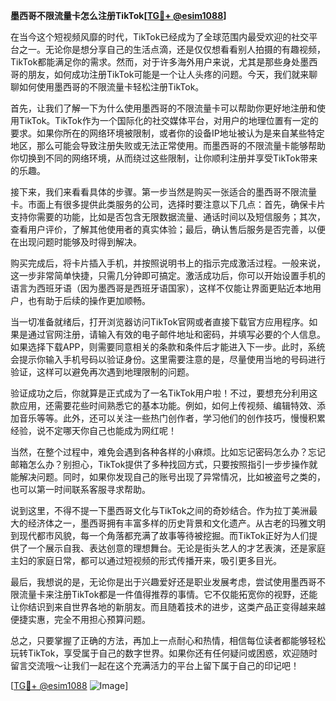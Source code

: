 **墨西哥不限流量卡怎么注册TikTok[[TG💪+ @esim1088](https://t.me/s/esim1088)]**

在当今这个短视频风靡的时代，TikTok已经成为了全球范围内最受欢迎的社交平台之一。无论你是想分享自己的生活点滴，还是仅仅想看看别人拍摄的有趣视频，TikTok都能满足你的需求。然而，对于许多海外用户来说，尤其是那些身处墨西哥的朋友，如何成功注册TikTok可能是一个让人头疼的问题。今天，我们就来聊聊如何使用墨西哥的不限流量卡轻松注册TikTok。

首先，让我们了解一下为什么使用墨西哥的不限流量卡可以帮助你更好地注册和使用TikTok。TikTok作为一个国际化的社交媒体平台，对用户的地理位置有一定的要求。如果你所在的网络环境被限制，或者你的设备IP地址被认为是来自某些特定地区，那么可能会导致注册失败或无法正常使用。而墨西哥的不限流量卡能够帮助你切换到不同的网络环境，从而绕过这些限制，让你顺利注册并享受TikTok带来的乐趣。

接下来，我们来看看具体的步骤。第一步当然是购买一张适合的墨西哥不限流量卡。市面上有很多提供此类服务的公司，选择时要注意以下几点：首先，确保卡片支持你需要的功能，比如是否包含无限数据流量、通话时间以及短信服务；其次，查看用户评价，了解其他使用者的真实体验；最后，确认售后服务是否完善，以便在出现问题时能够及时得到解决。

购买完成后，将卡片插入手机，并按照说明书上的指示完成激活过程。一般来说，这一步非常简单快捷，只需几分钟即可搞定。激活成功后，你可以开始设置手机的语言为西班牙语（因为墨西哥是西班牙语国家），这样不仅能让界面更贴近本地用户，也有助于后续的操作更加顺畅。

当一切准备就绪后，打开浏览器访问TikTok官网或者直接下载官方应用程序。如果是通过官网注册，请输入有效的电子邮件地址和密码，并填写必要的个人信息。如果选择下载APP，则需要同意相关的条款和条件后才能进入下一步。此时，系统会提示你输入手机号码以验证身份。这里需要注意的是，尽量使用当地的号码进行验证，这样可以避免再次遇到地理限制的问题。

验证成功之后，你就算是正式成为了一名TikTok用户啦！不过，要想充分利用这款应用，还需要花些时间熟悉它的基本功能。例如，如何上传视频、编辑特效、添加音乐等等。此外，还可以关注一些热门创作者，学习他们的创作技巧，慢慢积累经验，说不定哪天你自己也能成为网红呢！

当然，在整个过程中，难免会遇到各种各样的小麻烦。比如忘记密码怎么办？忘记邮箱怎么办？别担心，TikTok提供了多种找回方式，只要按照指引一步步操作就能解决问题。同时，如果你发现自己的账号出现了异常情况，比如被盗号之类的，也可以第一时间联系客服寻求帮助。

说到这里，不得不提一下墨西哥文化与TikTok之间的奇妙结合。作为拉丁美洲最大的经济体之一，墨西哥拥有丰富多样的历史背景和文化遗产。从古老的玛雅文明到现代都市风貌，每一个角落都充满了故事等待被挖掘。而TikTok正好为人们提供了一个展示自我、表达创意的理想舞台。无论是街头艺人的才艺表演，还是家庭主妇的家庭日常，都可以通过短视频的形式传播开来，吸引更多目光。

最后，我想说的是，无论你是出于兴趣爱好还是职业发展考虑，尝试使用墨西哥不限流量卡来注册TikTok都是一件值得推荐的事情。它不仅能拓宽你的视野，还能让你结识到来自世界各地的新朋友。而且随着技术的进步，这类产品正变得越来越便捷实惠，完全不用担心预算问题。

总之，只要掌握了正确的方法，再加上一点耐心和热情，相信每位读者都能够轻松玩转TikTok，享受属于自己的数字世界。如果你还有任何疑问或困惑，欢迎随时留言交流哦～让我们一起在这个充满活力的平台上留下属于自己的印记吧！

[[TG💪+ @esim1088](https://t.me/s/esim1088) ![Image](https://i.postimg.cc/4NQfJmqS/Snipaste-2025-05-13-00-14-12.png)]
